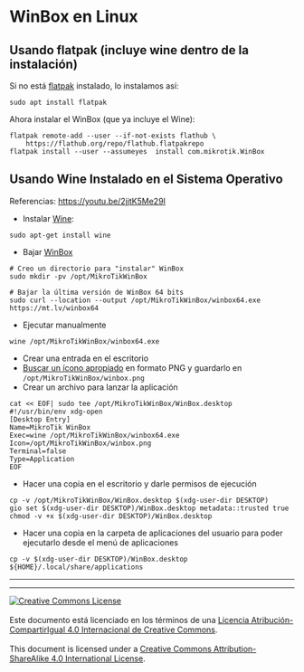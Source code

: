 # WinBox en Linux

## Usando flatpak (incluye wine dentro de la instalación)

Si no está [flatpak](https://flatpak.org/) instalado, lo instalamos así:
```
sudo apt install flatpak
```

Ahora instalar el WinBox (que ya incluye el Wine):

```
flatpak remote-add --user --if-not-exists flathub \
    https://flathub.org/repo/flathub.flatpakrepo
flatpak install --user --assumeyes  install com.mikrotik.WinBox
```


## Usando Wine Instalado en el Sistema Operativo

Referencias: https://youtu.be/2jjtK5Me29I

* Instalar [Wine](https://www.winehq.org/):
```
sudo apt-get install wine
```

* Bajar [WinBox](https://mikrotik.com/download) 
```
# Creo un directorio para "instalar" WinBox
sudo mkdir -pv /opt/MikroTikWinBox

# Bajar la última versión de WinBox 64 bits
sudo curl --location --output /opt/MikroTikWinBox/winbox64.exe https://mt.lv/winbox64
```

* Ejecutar manualmente
```
wine /opt/MikroTikWinBox/winbox64.exe
```

* Crear una entrada en el escritorio
* [Buscar un ícono
apropiado](https://www.google.com/search?q=winbox+icon&tbm=isch) en formato PNG
y guardarlo en `/opt/MikroTikWinBox/winbox.png`
* Crear un archivo para lanzar la aplicación
```
cat << EOF| sudo tee /opt/MikroTikWinBox/WinBox.desktop
#!/usr/bin/env xdg-open
[Desktop Entry]
Name=MikroTik WinBox
Exec=wine /opt/MikroTikWinBox/winbox64.exe
Icon=/opt/MikroTikWinBox/winbox.png
Terminal=false
Type=Application
EOF
```
   * Hacer una copia en el escritorio y darle permisos de ejecución
```
cp -v /opt/MikroTikWinBox/WinBox.desktop $(xdg-user-dir DESKTOP)
gio set $(xdg-user-dir DESKTOP)/WinBox.desktop metadata::trusted true
chmod -v +x $(xdg-user-dir DESKTOP)/WinBox.desktop
```
   * Hacer una copia en la carpeta de aplicaciones del usuario para poder
ejecutarlo desde el menú de aplicaciones
```
cp -v $(xdg-user-dir DESKTOP)/WinBox.desktop ${HOME}/.local/share/applications
```

___
<!-- LICENSE -->
___
<a rel="licencia" href="https://creativecommons.org/licenses/by-sa/4.0/deed.es">
<img alt="Creative Commons License" style="border-width:0"
src="https://i.creativecommons.org/l/by-sa/4.0/88x31.png" /></a>
<br /><br />
Este documento está licenciado en los términos de una <a rel="licencia"
href="https://creativecommons.org/licenses/by-sa/4.0/deed.es">
Licencia Atribución-CompartirIgual 4.0 Internacional de Creative Commons</a>.
<br /><br />
This document is licensed under a <a rel="license" 
href="https://creativecommons.org/licenses/by-sa/4.0/deed.en">
Creative Commons Attribution-ShareAlike 4.0 International License</a>.
<!-- END --> 
